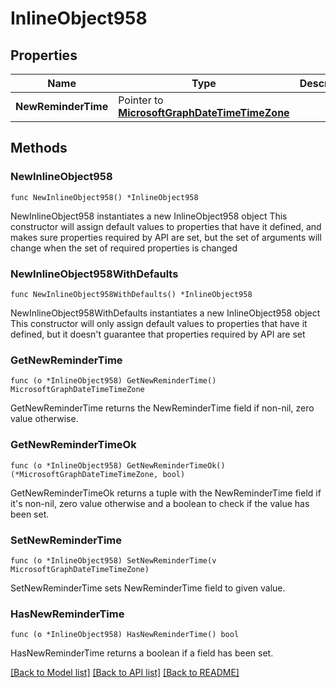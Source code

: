 # InlineObject958

## Properties

Name | Type | Description | Notes
------------ | ------------- | ------------- | -------------
**NewReminderTime** | Pointer to [**MicrosoftGraphDateTimeTimeZone**](MicrosoftGraphDateTimeTimeZone.md) |  | [optional] 

## Methods

### NewInlineObject958

`func NewInlineObject958() *InlineObject958`

NewInlineObject958 instantiates a new InlineObject958 object
This constructor will assign default values to properties that have it defined,
and makes sure properties required by API are set, but the set of arguments
will change when the set of required properties is changed

### NewInlineObject958WithDefaults

`func NewInlineObject958WithDefaults() *InlineObject958`

NewInlineObject958WithDefaults instantiates a new InlineObject958 object
This constructor will only assign default values to properties that have it defined,
but it doesn't guarantee that properties required by API are set

### GetNewReminderTime

`func (o *InlineObject958) GetNewReminderTime() MicrosoftGraphDateTimeTimeZone`

GetNewReminderTime returns the NewReminderTime field if non-nil, zero value otherwise.

### GetNewReminderTimeOk

`func (o *InlineObject958) GetNewReminderTimeOk() (*MicrosoftGraphDateTimeTimeZone, bool)`

GetNewReminderTimeOk returns a tuple with the NewReminderTime field if it's non-nil, zero value otherwise
and a boolean to check if the value has been set.

### SetNewReminderTime

`func (o *InlineObject958) SetNewReminderTime(v MicrosoftGraphDateTimeTimeZone)`

SetNewReminderTime sets NewReminderTime field to given value.

### HasNewReminderTime

`func (o *InlineObject958) HasNewReminderTime() bool`

HasNewReminderTime returns a boolean if a field has been set.


[[Back to Model list]](../README.md#documentation-for-models) [[Back to API list]](../README.md#documentation-for-api-endpoints) [[Back to README]](../README.md)


